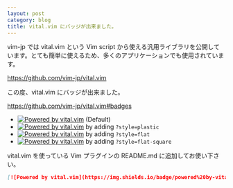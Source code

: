 ```yaml
---
layout: post
category: blog
title: vital.vim にバッジが出来ました。
---
```


vim-jp では vital.vim という Vim script から使える汎用ライブラリを公開しています。とても簡単に使えるため、多くのアプリケーションでも使用されています。

https://github.com/vim-jp/vital.vim

この度、vital.vim にバッジが出来ました。

<https://github.com/vim-jp/vital.vim#badges>

- [![Powered by vital.vim](https://img.shields.io/badge/powered%20by-vital.vim-80273f.svg)](https://github.com/vim-jp/vital.vim) (Default)
- [![Powered by vital.vim](https://img.shields.io/badge/powered%20by-vital.vim-80273f.svg?style=plastic)](https://github.com/vim-jp/vital.vim) by adding `?style=plastic`
- [![Powered by vital.vim](https://img.shields.io/badge/powered%20by-vital.vim-80273f.svg?style=flat)](https://github.com/vim-jp/vital.vim) by adding `?style=flat`
- [![Powered by vital.vim](https://img.shields.io/badge/powered%20by-vital.vim-80273f.svg?style=flat-square)](https://github.com/vim-jp/vital.vim) by adding `?style=flat-square`

vital.vim を使っている Vim プラグインの README.md に追加してお使い下さい。

```markdown
[![Powered by vital.vim](https://img.shields.io/badge/powered%20by-vital.vim-80273f.svg)](https://github.com/vim-jp/vital.vim)
```

